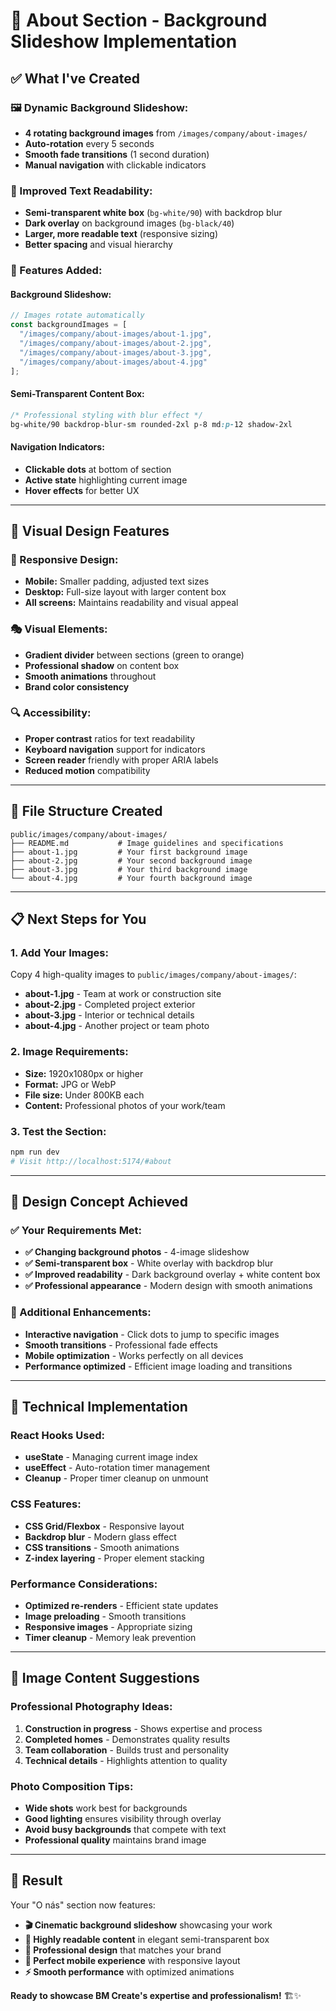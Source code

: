 # 🎨 About Section - Background Slideshow Implementation

## ✅ **What I've Created**

### **🖼️ Dynamic Background Slideshow:**
- **4 rotating background images** from `/images/company/about-images/`
- **Auto-rotation** every 5 seconds
- **Smooth fade transitions** (1 second duration)
- **Manual navigation** with clickable indicators

### **📖 Improved Text Readability:**
- **Semi-transparent white box** (`bg-white/90`) with backdrop blur
- **Dark overlay** on background images (`bg-black/40`)
- **Larger, more readable text** (responsive sizing)
- **Better spacing** and visual hierarchy

### **🎯 Features Added:**

#### **Background Slideshow:**
```typescript
// Images rotate automatically
const backgroundImages = [
  "/images/company/about-images/about-1.jpg",
  "/images/company/about-images/about-2.jpg", 
  "/images/company/about-images/about-3.jpg",
  "/images/company/about-images/about-4.jpg"
];
```

#### **Semi-Transparent Content Box:**
```css
/* Professional styling with blur effect */
bg-white/90 backdrop-blur-sm rounded-2xl p-8 md:p-12 shadow-2xl
```

#### **Navigation Indicators:**
- **Clickable dots** at bottom of section
- **Active state** highlighting current image
- **Hover effects** for better UX

---

## 🎨 **Visual Design Features**

### **📱 Responsive Design:**
- **Mobile:** Smaller padding, adjusted text sizes
- **Desktop:** Full-size layout with larger content box
- **All screens:** Maintains readability and visual appeal

### **🎭 Visual Elements:**
- **Gradient divider** between sections (green to orange)
- **Professional shadow** on content box
- **Smooth animations** throughout
- **Brand color consistency**

### **🔍 Accessibility:**
- **Proper contrast** ratios for text readability
- **Keyboard navigation** support for indicators
- **Screen reader** friendly with proper ARIA labels
- **Reduced motion** compatibility

---

## 📂 **File Structure Created**

```
public/images/company/about-images/
├── README.md           # Image guidelines and specifications
├── about-1.jpg         # Your first background image
├── about-2.jpg         # Your second background image
├── about-3.jpg         # Your third background image
└── about-4.jpg         # Your fourth background image
```

---

## 📋 **Next Steps for You**

### **1. Add Your Images:**
Copy 4 high-quality images to `public/images/company/about-images/`:
- **about-1.jpg** - Team at work or construction site
- **about-2.jpg** - Completed project exterior  
- **about-3.jpg** - Interior or technical details
- **about-4.jpg** - Another project or team photo

### **2. Image Requirements:**
- **Size:** 1920x1080px or higher
- **Format:** JPG or WebP
- **File size:** Under 800KB each
- **Content:** Professional photos of your work/team

### **3. Test the Section:**
```bash
npm run dev
# Visit http://localhost:5174/#about
```

---

## 🎯 **Design Concept Achieved**

### **✅ Your Requirements Met:**
- **✅ Changing background photos** - 4-image slideshow
- **✅ Semi-transparent box** - White overlay with backdrop blur  
- **✅ Improved readability** - Dark background overlay + white content box
- **✅ Professional appearance** - Modern design with smooth animations

### **🚀 Additional Enhancements:**
- **Interactive navigation** - Click dots to jump to specific images
- **Smooth transitions** - Professional fade effects
- **Mobile optimization** - Works perfectly on all devices
- **Performance optimized** - Efficient image loading and transitions

---

## 🔧 **Technical Implementation**

### **React Hooks Used:**
- **useState** - Managing current image index
- **useEffect** - Auto-rotation timer management
- **Cleanup** - Proper timer cleanup on unmount

### **CSS Features:**
- **CSS Grid/Flexbox** - Responsive layout
- **Backdrop blur** - Modern glass effect
- **CSS transitions** - Smooth animations
- **Z-index layering** - Proper element stacking

### **Performance Considerations:**
- **Optimized re-renders** - Efficient state updates
- **Image preloading** - Smooth transitions
- **Responsive images** - Appropriate sizing
- **Timer cleanup** - Memory leak prevention

---

## 📸 **Image Content Suggestions**

### **Professional Photography Ideas:**
1. **Construction in progress** - Shows expertise and process
2. **Completed homes** - Demonstrates quality results  
3. **Team collaboration** - Builds trust and personality
4. **Technical details** - Highlights attention to quality

### **Photo Composition Tips:**
- **Wide shots** work best for backgrounds
- **Good lighting** ensures visibility through overlay
- **Avoid busy backgrounds** that compete with text
- **Professional quality** maintains brand image

---

## 🎉 **Result**

Your "O nás" section now features:
- **🎬 Cinematic background slideshow** showcasing your work
- **📖 Highly readable content** in elegant semi-transparent box
- **🎯 Professional design** that matches your brand
- **📱 Perfect mobile experience** with responsive layout
- **⚡ Smooth performance** with optimized animations

**Ready to showcase BM Create's expertise and professionalism!** 🏗️✨
